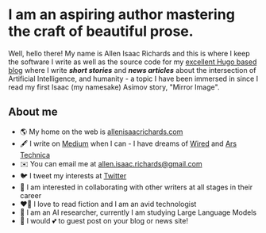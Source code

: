 # I am an aspiring author mastering the craft of beautiful prose.

Well, hello there! My name is Allen Isaac Richards and this is where I keep the software I write as well as the source code for my [excellent Hugo based blog](https://allenisaacrichards.com) where I write _**short stories**_ and _**news articles**_ about the intersection of Artificial Intelligence, and humanity - a topic I have been immersed in since I read my first Isaac (my namesake) Asimov story, "Mirror Image".

## About me

- 🌎 My home on the web is [allenisaacrichards.com](https://allenisaacrichards.com)
- 🖋️ I write on [Medium](https://medium.com/@allenisaacrichards) when I can - I have dreams of [Wired](https://wired.com) and [Ars Technica](https://arstechnica.com/)
- ✉️ You can email me at [allen.isaac.richards@gmail.com](mailto://allen.isaac.richards@gmail.com)
- 🐦 I tweet my interests at [Twitter](https://twitter.com/aisaacrichards)
- 🤝 I am interested in collaborating with other writers at all stages in their career
- ❤️‍🔥 I love to read fiction and I am an avid technologist
- 🤖 I am an AI researcher, currently I am studying Large Language Models
- 💁 I would 💕 to guest post on your blog or news site!
